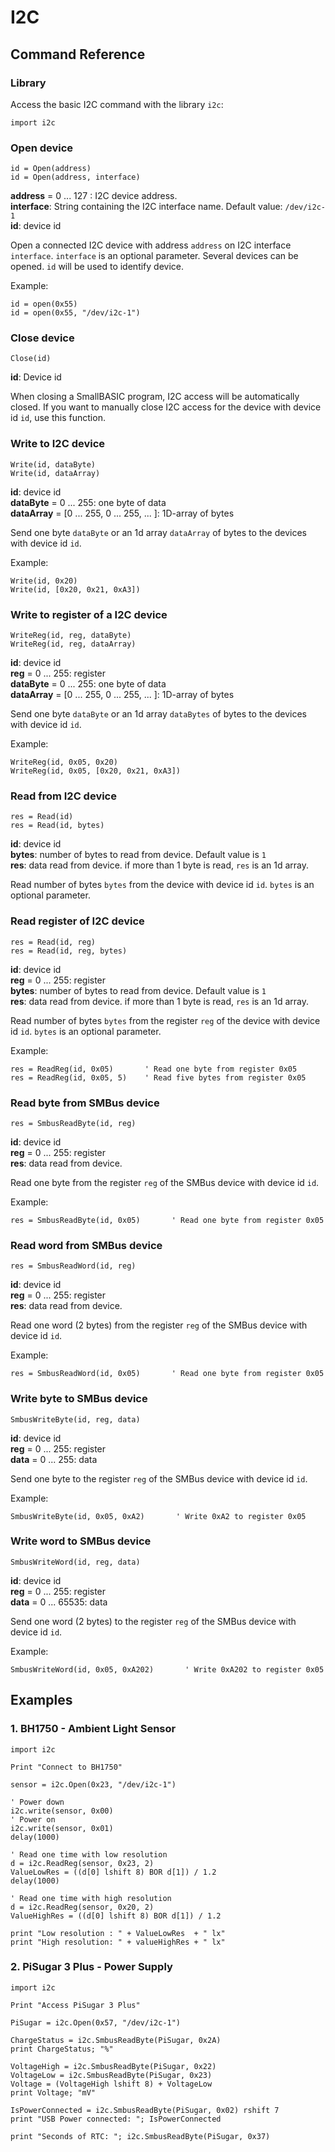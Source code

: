 # I2C

## Command Reference

### Library

Access the basic I2C command with the library `i2c`:

```SmallBASIC
import i2c
```

### Open device

```
id = Open(address)
id = Open(address, interface)
```

__address__ = 0 ... 127 : I2C device address.  
__interface__: String containing the I2C interface name. Default value: `/dev/i2c-1`  
__id__: device id

Open a connected I2C device with address `address` on I2C interface `interface`.
`interface` is an optional parameter. Several devices can be opened. `id` will be
used to identify device.

Example:

```
id = open(0x55)
id = open(0x55, "/dev/i2c-1")
```

### Close device

```
Close(id)
```

__id__: Device id

When closing a SmallBASIC program, I2C access will be automatically closed. If you want
to manually close I2C access for the device with device id `id`, use this function.

### Write to I2C device

```
Write(id, dataByte)
Write(id, dataArray)
```

__id__: device id  
__dataByte__ = 0 ... 255: one byte of data  
__dataArray__ = [0 ... 255, 0 ... 255, ... ]: 1D-array of bytes

Send one byte `dataByte` or an 1d array `dataArray` of bytes to the devices with device id `id`.

Example:

```
Write(id, 0x20)
Write(id, [0x20, 0x21, 0xA3])
```

### Write to register of a I2C device 

```
WriteReg(id, reg, dataByte)
WriteReg(id, reg, dataArray)
```

__id__: device id  
__reg__ = 0 ... 255: register  
__dataByte__ = 0 ... 255: one byte of data  
__dataArray__ = [0 ... 255, 0 ... 255, ... ]: 1D-array of bytes

Send one byte `dataByte` or an 1d array `dataBytes` of bytes to the devices with device id `id`.

Example:

```
WriteReg(id, 0x05, 0x20)
WriteReg(id, 0x05, [0x20, 0x21, 0xA3])
```

### Read from I2C device

```
res = Read(id)
res = Read(id, bytes)
```

__id__: device id  
__bytes__: number of bytes to read from device. Default value is `1`  
__res__: data read from device. if more than 1 byte is read, `res` is an 1d array.

Read number of bytes `bytes` from the device with device id `id`. `bytes` is an optional parameter.

### Read register of I2C device

```
res = Read(id, reg)
res = Read(id, reg, bytes)
```

__id__: device id  
__reg__ = 0 ... 255: register  
__bytes__: number of bytes to read from device. Default value is `1`  
__res__: data read from device. if more than 1 byte is read, `res` is an 1d array.

Read number of bytes `bytes` from the register `reg` of the device with device id `id`. `bytes` is an optional parameter.

Example:

```
res = ReadReg(id, 0x05)       ' Read one byte from register 0x05
res = ReadReg(id, 0x05, 5)    ' Read five bytes from register 0x05
```

### Read byte from SMBus device

```
res = SmbusReadByte(id, reg)
```

__id__: device id  
__reg__ = 0 ... 255: register  
__res__: data read from device.

Read one byte from the register `reg` of the SMBus device with device id `id`.

Example:

```
res = SmbusReadByte(id, 0x05)       ' Read one byte from register 0x05
```

### Read word from SMBus device

```
res = SmbusReadWord(id, reg)
```

__id__: device id  
__reg__ = 0 ... 255: register  
__res__: data read from device.

Read one word (2 bytes) from the register `reg` of the SMBus device with device id `id`.

Example:

```
res = SmbusReadWord(id, 0x05)       ' Read one byte from register 0x05
```

### Write byte to SMBus device

```
SmbusWriteByte(id, reg, data)
```

__id__: device id  
__reg__ = 0 ... 255: register  
__data__ = 0 ... 255: data

Send one byte to the register `reg` of the SMBus device with device id `id`.

Example:

```
SmbusWriteByte(id, 0x05, 0xA2)       ' Write 0xA2 to register 0x05
```

### Write word to SMBus device

```
SmbusWriteWord(id, reg, data)
```

__id__: device id  
__reg__ = 0 ... 255: register  
__data__ = 0 ... 65535: data

Send one word (2 bytes) to the register `reg` of the SMBus device with device id `id`.

Example:

```
SmbusWriteWord(id, 0x05, 0xA202)       ' Write 0xA202 to register 0x05
```

## Examples

### 1. BH1750 - Ambient Light Sensor

```SmallBASIC
import i2c

Print "Connect to BH1750"

sensor = i2c.Open(0x23, "/dev/i2c-1")

' Power down
i2c.write(sensor, 0x00)
' Power on
i2c.write(sensor, 0x01)
delay(1000)

' Read one time with low resolution
d = i2c.ReadReg(sensor, 0x23, 2)
ValueLowRes = ((d[0] lshift 8) BOR d[1]) / 1.2
delay(1000)

' Read one time with high resolution
d = i2c.ReadReg(sensor, 0x20, 2)
ValueHighRes = ((d[0] lshift 8) BOR d[1]) / 1.2

print "Low resolution : " + ValueLowRes  + " lx"
print "High resolution: " + valueHighRes + " lx"
```

### 2. PiSugar 3 Plus - Power Supply

```SmallBASIC
import i2c

Print "Access PiSugar 3 Plus"

PiSugar = i2c.Open(0x57, "/dev/i2c-1")

ChargeStatus = i2c.SmbusReadByte(PiSugar, 0x2A)
print ChargeStatus; "%"

VoltageHigh = i2c.SmbusReadByte(PiSugar, 0x22)
VoltageLow = i2c.SmbusReadByte(PiSugar, 0x23)
Voltage = (VoltageHigh lshift 8) + VoltageLow
print Voltage; "mV"

IsPowerConnected = i2c.SmbusReadByte(PiSugar, 0x02) rshift 7
print "USB Power connected: "; IsPowerConnected

print "Seconds of RTC: "; i2c.SmbusReadByte(PiSugar, 0x37)
```
